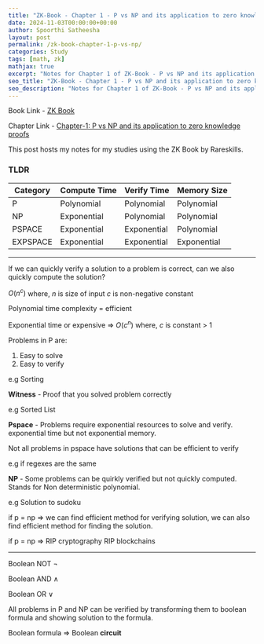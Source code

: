 ```yaml
---
title: "ZK-Book - Chapter 1 - P vs NP and its application to zero knowledge proofs"
date: 2024-11-03T00:00:00+00:00
author: Spoorthi Satheesha
layout: post
permalink: /zk-book-chapter-1-p-vs-np/
categories: Study
tags: [math, zk]
mathjax: true
excerpt: "Notes for Chapter 1 of ZK-Book - P vs NP and its application to zero knowledge proofs"
seo_title: "ZK-Book - Chapter 1 - P vs NP and its application to zero knowledge proofs"
seo_description: "Notes for Chapter 1 of ZK-Book - P vs NP and its application to zero knowledge proofs"
---
```


Book Link - [ZK Book](https://www.rareskills.io/zk-book)

Chapter Link - [Chapter-1: P vs NP and its application to zero knowledge proofs](https://github.com/RareSkills/zk-book/blob/f27b170f03d38f8674801a75fbc4d7d1782f2344/content/p-vs-np/en/p-vs-np.md)

This post hosts my notes for my studies using the ZK Book by Rareskills.


### TLDR

| Category  | Compute Time | Verify Time | Memory Size |
| --------  | ------------ | ----------- | ----------- |
| P         | Polynomial   | Polynomial  | Polynomial  |
| NP        | Exponential  | Polynomial  | Polynomial  |
| PSPACE    | Exponential  | Exponential | Polynomial  |
| EXPSPACE  | Exponential  | Exponential | Exponential |

---

If we can quickly verify a solution to a problem is correct, can we also quickly compute the solution?

$O(n^c)$ 
where,
$n$ is size of input
$c$ is non-negative constant

Polynomial time complexity = efficient

Exponential time or expensive => $O(c^n)$ where, $c$ is constant > 1

Problems in P are:
1. Easy to solve
2. Easy to verify

e.g Sorting

**Witness** - Proof that you solved problem correctly

e.g Sorted List

**Pspace** - Problems require exponential resources to solve and verify. exponential time but not exponential memory.

Not all problems in pspace have solutions that can be efficient to verify

e.g if regexes are the same

**NP** - Some problems can be quirkly verified but not quickly computed. Stands for Non deterministic polynomial.

e.g Solution to sudoku

if p = np => we can find efficient method for verifying solution, we can also find efficient method for finding the solution.

if p = np => RIP cryptography RIP blockchains

---

Boolean NOT $¬$

Boolean AND $∧$

Boolean OR $∨$

All problems in P and NP can be verified by transforming them to boolean formula and showing solution to the formula.

Boolean formula => Boolean **circuit**